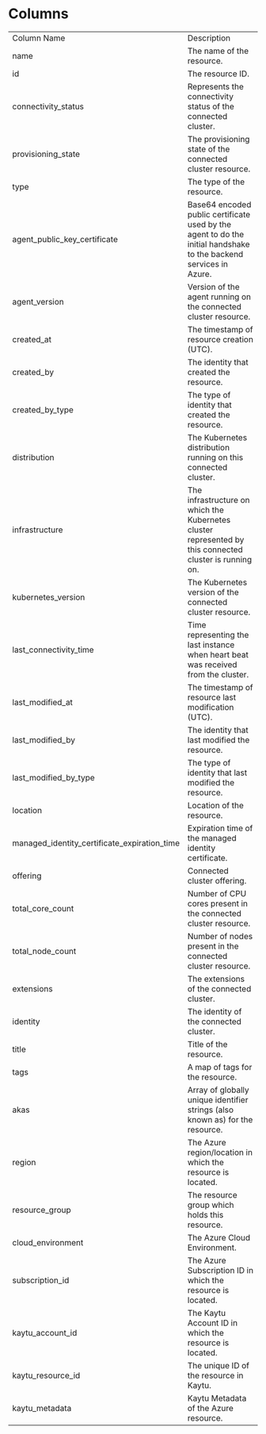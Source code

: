 # Columns  

<table>
	<tr><td>Column Name</td><td>Description</td></tr>
	<tr><td>name</td><td>The name of the resource.</td></tr>
	<tr><td>id</td><td>The resource ID.</td></tr>
	<tr><td>connectivity_status</td><td>Represents the connectivity status of the connected cluster.</td></tr>
	<tr><td>provisioning_state</td><td>The provisioning state of the connected cluster resource.</td></tr>
	<tr><td>type</td><td>The type of the resource.</td></tr>
	<tr><td>agent_public_key_certificate</td><td>Base64 encoded public certificate used by the agent to do the initial handshake to the backend services in Azure.</td></tr>
	<tr><td>agent_version</td><td>Version of the agent running on the connected cluster resource.</td></tr>
	<tr><td>created_at</td><td>The timestamp of resource creation (UTC).</td></tr>
	<tr><td>created_by</td><td>The identity that created the resource.</td></tr>
	<tr><td>created_by_type</td><td>The type of identity that created the resource.</td></tr>
	<tr><td>distribution</td><td>The Kubernetes distribution running on this connected cluster.</td></tr>
	<tr><td>infrastructure</td><td>The infrastructure on which the Kubernetes cluster represented by this connected cluster is running on.</td></tr>
	<tr><td>kubernetes_version</td><td>The Kubernetes version of the connected cluster resource.</td></tr>
	<tr><td>last_connectivity_time</td><td>Time representing the last instance when heart beat was received from the cluster.</td></tr>
	<tr><td>last_modified_at</td><td>The timestamp of resource last modification (UTC).</td></tr>
	<tr><td>last_modified_by</td><td>The identity that last modified the resource.</td></tr>
	<tr><td>last_modified_by_type</td><td>The type of identity that last modified the resource.</td></tr>
	<tr><td>location</td><td>Location of the resource.</td></tr>
	<tr><td>managed_identity_certificate_expiration_time</td><td>Expiration time of the managed identity certificate.</td></tr>
	<tr><td>offering</td><td>Connected cluster offering.</td></tr>
	<tr><td>total_core_count</td><td>Number of CPU cores present in the connected cluster resource.</td></tr>
	<tr><td>total_node_count</td><td>Number of nodes present in the connected cluster resource.</td></tr>
	<tr><td>extensions</td><td>The extensions of the connected cluster.</td></tr>
	<tr><td>identity</td><td>The identity of the connected cluster.</td></tr>
	<tr><td>title</td><td>Title of the resource.</td></tr>
	<tr><td>tags</td><td>A map of tags for the resource.</td></tr>
	<tr><td>akas</td><td>Array of globally unique identifier strings (also known as) for the resource.</td></tr>
	<tr><td>region</td><td>The Azure region/location in which the resource is located.</td></tr>
	<tr><td>resource_group</td><td>The resource group which holds this resource.</td></tr>
	<tr><td>cloud_environment</td><td>The Azure Cloud Environment.</td></tr>
	<tr><td>subscription_id</td><td>The Azure Subscription ID in which the resource is located.</td></tr>
	<tr><td>kaytu_account_id</td><td>The Kaytu Account ID in which the resource is located.</td></tr>
	<tr><td>kaytu_resource_id</td><td>The unique ID of the resource in Kaytu.</td></tr>
	<tr><td>kaytu_metadata</td><td>Kaytu Metadata of the Azure resource.</td></tr>
</table>